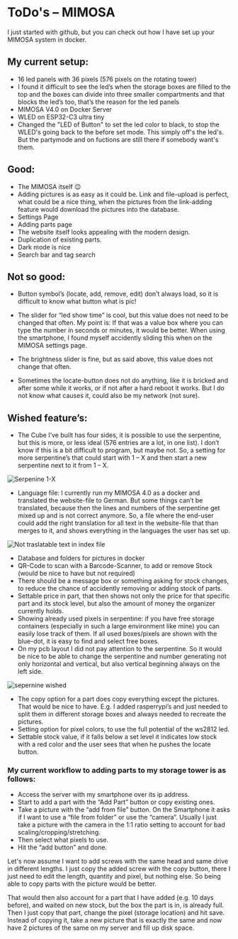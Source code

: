 # ToDo's – MIMOSA

I just started with github, but you can check out how I have set up your MIMOSA system in docker.

## My current setup:
- 16 led panels with 36 pixels (576 pixels on the rotating tower)
- I found it difficult to see the led’s when the storage boxes are filled to the top and the boxes can divide into three smaller compartments and that blocks the led’s too, that’s the reason for the led panels 
- MIMOSA V4.0 on Docker Server
- WLED on ESP32-C3 ultra tiny
- Changed the "LED of Button" to set the led color to black, to stop the WLED's going back to the before set mode. This simply off's the led's. But the partymode and on fuctions are still there if somebody want's them.


## Good:

- The MIMOSA itself 😉
- Adding pictures is as easy as it could be. Link and file-upload is perfect, what could be a nice thing, when the pictures from the link-adding feature would download the pictures into the database.
- Settings Page
- Adding parts page
- The website itself looks appealing with the modern design.
- Duplication of existing parts.
- Dark mode is nice
- Search bar and tag search


## Not so good:

- Button symbol’s (locate, add, remove, edit) don’t always load, so it is difficult to know what button what is
pic!

- The slider for “led show time” is cool, but this value does not need to be changed that often. My point is: If that was a value box where you can type the number in seconds or minutes, it would be better. When using the smartphone, I found myself accidently sliding this when on the MIMOSA settings page.
- The brightness slider is fine, but as said above, this value does not change that often.
- Sometimes the locate-button does not do anything, like it is bricked and after some while it works, or if not after a hard reboot it works. But I do not know what causes it, could also be my network (not sure).

## Wished feature’s:

- The Cube I’ve built has four sides, it is possible to use the serpentine, but this is more, or less ideal (576 entries are a lot, in one list). I don’t know if this is a bit difficult to program, but maybe not. So, a setting for more serpentine’s that could start with 1 – X and then start a new serpentine next to it from 1 – X.

![Serpenine 1-X](https://github.com/user-attachments/assets/666a9ef1-6720-439e-a3d6-c69634bafb45)


- Language file: I currently run my MIMOSA 4.0 as a docker and translated the website-file to German.  But some things can’t be translated, because then the lines and numbers of the serpentine get mixed up and is not correct anymore. So, a file where the end-user could add the right translation for all text in the website-file that than merges to it, and shows everything in the languages the user has set up.

![Not traslatable text in index file](https://github.com/user-attachments/assets/19914dce-e90d-4779-873b-93bdffc2ed5a)

- Database and folders for pictures in docker
- QR-Code to scan with a Barcode-Scanner, to add or remove Stock (would be nice to have but not required)
- There should be a message box or something asking for stock changes, to reduce the chance of accidently removing or adding stock of parts.
- Settable price in part, that then shows not only the price for that specific part and its stock level, but also the amount of money the organizer currently holds.
- Showing already used pixels in serpentine: if you have free storage containers (especially in such a large environment like mine) you can easily lose track of them. If all used boxes/pixels are shown with the blue-dot, it is easy to find and select free boxes.
- On my pcb layout I did not pay attention to the serpentine. So it would be nice to be able to change the serpentine and number generating not only horizontal and vertical, but also vertical beginning always on the left side.

![sepernine wished](https://github.com/user-attachments/assets/52058bda-ab3f-4789-aa6f-df01c00657cb)


- The copy option for a part does copy everything except the pictures. That would be nice to have. E.g. I added rasperrypi’s and just needed to split them in different storage boxes and always needed to recreate the pictures.
- Setting option for pixel colors, to use the full potential of the ws2812 led.
- Settable stock value, if it falls below a set level it indicates low stock with a red color and the user sees that when he pushes the locate button.

### My current workflow to adding parts to my storage tower is as follows:
- Access the server with my smartphone over its ip address.
- Start to add a part with the “Add Part” button or copy existing ones.
- Take a picture with the “add from file” button. On the Smartphone it asks if I want to use a “file from folder” or use the “camera”. Usually I just take a picture with the camera in the 1:1 ratio setting to account for bad scaling/cropping/stretching.
- Then select what pixels to use.
- Hit the “add button” and done.

Let's now assume I want to add screws with the same head and same drive in different lengths. I just copy the added screw with the copy button, there I just need to edit the length, quantity and pixel, but nothing else. So being able to copy parts with the picture would be better.

That would then also account for a part that I have added (e.g. 10 days before), and waited on new stock, but the box the part is in, is already full. Then I just copy that part, change the pixel (storage location) and hit save.
Instead of copying it, take a new picture that is exactly the same and now have 2 pictures of the same on my server and fill up disk space.


